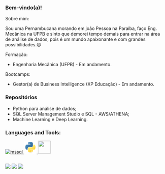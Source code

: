### Bem-vindo(a)!

Sobre mim:

Sou uma Pernambucana morando em joão Pessoa na Paraíba, faço Eng. Mecânica na UFPB e sinto que demorei tempo demais para entrar na área de análise de dados, pois é um mundo apaixonante e com grandes possibilidades.😄


Formação:

* Engenharia Mecânica (UFPB) - Em andamento.

Bootcamps:

* Gestor(a) de Business Intelligence (XP Educação) - Em andamento.

### Repositórios

* Python para análise de dados;
* SQL Server Management Studio e SQL - AWS/ATHENA; 
* Machine Learning e Deep Learning. 



<div align="center">
 
<h3 align="left">Languages and Tools:</h3>
<p align="left"> </a> <a href="https://www.microsoft.com/en-us/sql-server" target="_black" rel="noreferrer"> <img src="https://www.svgrepo.com/show/303229/microsoft-sql-server-logo.svg" alt="mssql" width="40" height="40"/> </a> <a href="https://www.python.org" target="_blank" rel="noreferrer"> <img src="https://raw.githubusercontent.com/devicons/devicon/master/icons/python/python-original.svg" alt="python" width="40" height="40"/> 
<img src="https://cdn.jsdelivr.net/gh/devicons/devicon/icons/rstudio/rstudio-original.svg" width="40" height="40"/>  </a> </p>
          
  
</div>
  
  
  ##
 
<div> 
  <a href="https://www.linkedin.com/in/zaine-vasconcelos-a8674255/" target="_blank"><img src="https://img.shields.io/badge/-LinkedIn-%230077B5?style=for-the-badge&logo=linkedin&logoColor=white" target="_blank"></a> 
  <a href="https://www.instagram.com/zaine_vasconcelos/" target="_blank"><img src="https://img.shields.io/badge/-Instagram-%23E4405F?style=for-the-badge&logo=instagram&logoColor=white" target="_blank"></a> 
  <a href = "mailto:zainevasconcelos@gmail.com"><img src="https://img.shields.io/badge/-Gmail-%23333?style=for-the-badge&logo=gmail&logoColor=white" target="_blank">

</a> 
</div>

  
